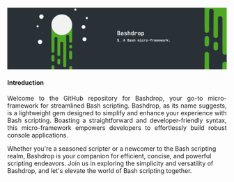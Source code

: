<p align="center">
  <img title="Bashdrop" src="https://github.com/bashdrop/.github/blob/main/images/banner.png?raw=true" alt="Bashdrop"/>
</p>

#### Introduction

<p align="justify">
Welcome to the GitHub repository for Bashdrop, your go-to micro-framework for streamlined Bash scripting. Bashdrop, as its name suggests, is a lightweight gem designed to simplify and enhance your experience with Bash scripting. Boasting a straightforward and developer-friendly syntax, this micro-framework empowers developers to effortlessly build robust console applications. 

Whether you're a seasoned scripter or a newcomer to the Bash scripting realm, Bashdrop is your companion for efficient, concise, and powerful scripting endeavors. Join us in exploring the simplicity and versatility of Bashdrop, and let's elevate the world of Bash scripting together.
</p>
